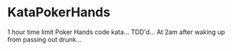 KataPokerHands
==============

1 hour time limit Poker Hands code kata...
TDD'd...
At 2am after waking up from passing out drunk...